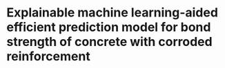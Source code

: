 
# Explainable machine learning-aided efficient prediction model for bond strength of concrete with corroded reinforcement 
